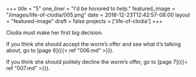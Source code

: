 +++
title = "5"
one_liner = "I'd be honored to help."
featured_image = "/images/life-of-clodia/005.png"
date = 2018-12-23T12:42:57-08:00
layout = "featured-image"
draft = false
projects = ['life-of-clodia']
+++

Clodia must make her first big decision.

If you think she should accept the worm’s offer and see what it’s talking about, go to [page 6]({{< ref "006.md" >}}).

If you think she should politely decline the worm’s offer, go to [page 7]({{< ref "007.md" >}}).

